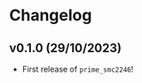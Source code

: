 # Changelog

<!--next-version-placeholder-->

## v0.1.0 (29/10/2023)

- First release of `prime_smc2246`!